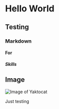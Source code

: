 # Hello World
## Testing
### Markdown
#### For
##### Skills


## Image

![Image of Yaktocat](https://octodex.github.com/images/yaktocat.png)


Just testing
